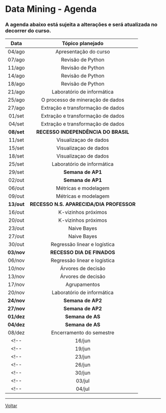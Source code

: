 # Data Mining - Agenda

### A agenda abaixo está sujeita a alterações e será atualizada no decorrer do curso.

|  **Data**  |           **Tópico planejado**          |
|:----------:|:---------------------------------------:|
|   04/ago   |          Apresentação do curso          |
|   07/ago   |            Revisão de Python            |
|   11/ago   |            Revisão de Python            |
|   14/ago   |            Revisão de Python            |
|   18/ago   |            Revisão de Python            |
|   21/ago   |        Laboratório de informática       |
|   25/ago   |     O processo de mineração de dados    |
|   27/ago   |     Extração e transformação de dados   |
|   01/set   |     Extração e transformação de dados   |
|   04/set   |     Extração e transformação de dados   |
| **08/set** |   **RECESSO INDEPENDÊNCIA DO BRASIL**   |
|   11/set   |          Visualizaçao de dados          |
|   15/set   |          Visualizaçao de dados          |
|   18/set   |          Visualizaçao de dados          |
|   25/set   |        Laboratório de informática       |
|   29/set   |            **Semana de AP1**            |
|   02/out   |            **Semana de AP1**            |
|   06/out   |          Métricas e modelagem           |
|   09/out   |          Métricas e modelagem           |
| **13/out** |**RECESSO N.S. APARECIDA/DIA PROFESSOR** |
|   16/out   |          K-vizinhos próximos            |
|   20/out   |          K-vizinhos próximos            |
|   23/out   |               Naive Bayes               |
|   27/out   |               Naive Bayes               |
|   30/out   |       Regressão linear e logística      |
| **03/nov** |       **RECESSO DIA DE FINADOS**        |
|   06/nov   |       Regressão linear e logística      |
|   10/nov   |            Árvores de decisão           |
|   13/nov   |            Árvores de decisão           |
|   17/nov   |               Agrupamentos              |
|   20/nov   |        Laboratório de informática       |
| **24/nov** |            **Semana de AP2**            |
| **27/nov** |            **Semana de AP2**            |
| **01/dez** |            **Semana de AS**             |
| **04/dez** |            **Semana de AS**             |
|   08/dez   |         Encerramento do semestre        |
<!-- |   16/jun   |            **Semana de AP2**            | -->
<!-- |   19/jun   |             **ENTREGA AP2**             | -->
<!-- |   23/jun   |              Sem atividades             | -->
<!-- |   26/jun   |             **ENTREGA AS**              | -->
<!-- |   30/jun   |            **Semana de AS**             | -->
<!-- |   03/jul   |              Sem atividades             | -->
<!-- |   04/jul   |         Encerramento do semestre        | -->

---

[Voltar](https://cassiusf.github.io/ibm0112_datamining/datamining.html)
